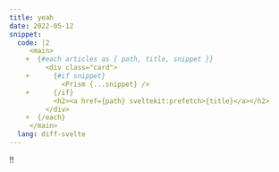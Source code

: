 ```yaml
---
title: yeah
date: 2022-05-12
snippet:
  code: |2
     <main>
    +  {#each articles as { path, title, snippet }}
         <div class="card">
    +      {#if snippet}
             <Prism {...snippet} />
    +      {/if}
           <h2><a href={path} sveltekit:prefetch>{title}</a></h2>
         </div>
    +  {/each}
     </main>
  lang: diff-svelte
---
```


!!
